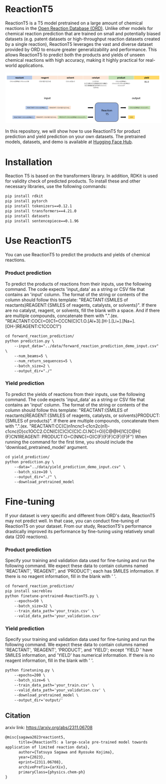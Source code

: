 # ReactionT5
ReactionT5 is a T5 model pretrained on a large amount of chemical reactions in the [Open Reaction Database (ORD)](https://github.com/open-reaction-database/ord-data). Unlike other models for chemical reaction prediction that are trained on small and potentially biased datasets (e.g. patent datasets or high-throughput reaction datasets created by a single reaction), ReactionT5 leverages the vast and diverse dataset provided by ORD to ensure greater generalizability and performance. This allows ReactionT5 to predict both the products and yields of unseen chemical reactions with high accuracy, making it highly practical for real-world applications.

![model image](https://github.com/sagawatatsuya/ReactionT5/blob/main/model-image.png)


In this repository, we will show how to use ReactionT5 for product prediction and yield prediction on your own datasets. The pretrained models, datasets, and demo is available at [Hugging Face Hub](https://huggingface.co/sagawa).


# Installation
Reaction T5 is based on the transformers library. In addition, RDKit is used for validity check of predicted products. To install these and other necessary libraries, use the following commands:
```
pip install rdkit
pip install pytorch
pip install tokenizers==0.12.1
pip install transformers==4.21.0
pip install datasets
pip install sentencepiece==0.1.96
```


# Use ReactionT5
You can use ReactionT5 to predict the products and yields of chemical reactions.

### Product prediction
To predict the products of reactions from their inputs, use the following command. The code expects 'input_data' as a string or CSV file that contains an 'input' column. The format of the string or contents of the column should follow this template: "REACTANT:{SMILES of reactants}REAGENT:{SMILES of reagents, catalysts, or solvents}". If there are no catalyst, reagent, or solvents, fill the blank with a space. And if there are multiple compounds, concatenate them with ".".(ex. "REACTANT:COC(=O)C1=CCCN(C)C1.O.\[Al+3].\[H-].\[Li+].\[Na+].\[OH-]REAGENT:C1CCOC1")
```
cd forward_reaction_prediction/
python prediction.py \
    --input_data="../data/forward_reaction_prediction_demo_input.csv" \
    --num_beams=5 \
    --num_return_sequences=5 \
    --batch_size=2 \
    --output_dir="./"
```

### Yield prediction
To predict the yields of reactions from their inputs, use the following command. The code expects 'input_data' as a string or CSV file that contains an 'input' column. The format of the string or contents of the column should follow this template: "REACTANT:{SMILES of reactants}REAGENT:{SMILES of reagents, catalysts, or solvents}PRODUCT:{SMILES of products}". If there are multiple compounds, concatenate them with ".".(ex. "REACTANT:CC(C)n1ncnc1-c1cn2c(n1)-c1cnc(O)cc1OCC2.CCN(C(C)C)C(C)C.Cl.NC(=O)\[C@@H]1C\[C@H](F)CN1REAGENT: PRODUCT:O=C(NNC(=O)C(F)(F)F)C(F)(F)F")
When running the command for the first time, you should include the 'download_pretrained_model' argument.
```
cd yield_prediction/
python prediction.py \
    --data="../data/yield_prediction_demo_input.csv" \
    --batch_size=10 \
    --output_dir="./" \
    --download_pretrained_model
```


# Fine-tuning
If your dataset is very specific and different from ORD's data, ReactionT5 may not predict well. In that case, you can conduct fine-tuning of ReactionT5 on your dataset. From our study, ReactionT5's performance drastically improved its performance by fine-tuning using relatively small data (200 reactions).

### Product prediction
Specify your training and validation data used for fine-tuning and run the following command. We expect these data to contain columns named 'REACTANT', 'REAGENT', and 'PRODUCT'; each has SMILES information. If there is no reagent information, fill in the blank with ' '.
```
cd forward_reaction_prediction/
pip install sacrebleu
python finetune-pretrained-ReactionT5.py \
    --epochs=50 \
    --batch_size=32 \
    --train_data_path='your_train.csv' \
    --valid_data_path='your_validation.csv'
```

### Yield prediction
Specify your training and validation data used for fine-tuning and run the following command. We expect these data to contain columns named 'REACTANT', 'REAGENT', 'PRODUCT', and 'YIELD'; except 'YIELD ' have SMILES information, and 'YIELD' has numerical information. If there is no reagent information, fill in the blank with ' '.
```
python finetuning.py \
    --epochs=200 \
    --batch_size=6 \
    --train_data_path='your_train.csv' \
    --valid_data_path='your_validation.csv' \
    --download_pretrained_model \
    --output_dir='output/'
```

## Citation
arxiv link: https://arxiv.org/abs/2311.06708
```
@misc{sagawa2023reactiont5,  
      title={ReactionT5: a large-scale pre-trained model towards application of limited reaction data}, 
      author={Tatsuya Sagawa and Ryosuke Kojima},  
      year={2023},  
      eprint={2311.06708},  
      archivePrefix={arXiv},  
      primaryClass={physics.chem-ph}  
}
```
